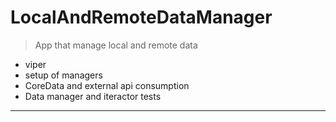 # LocalAndRemoteDataManager

> App that manage local and remote data

- viper
- setup of managers
- CoreData and external api consumption
- Data manager and iteractor tests

------
